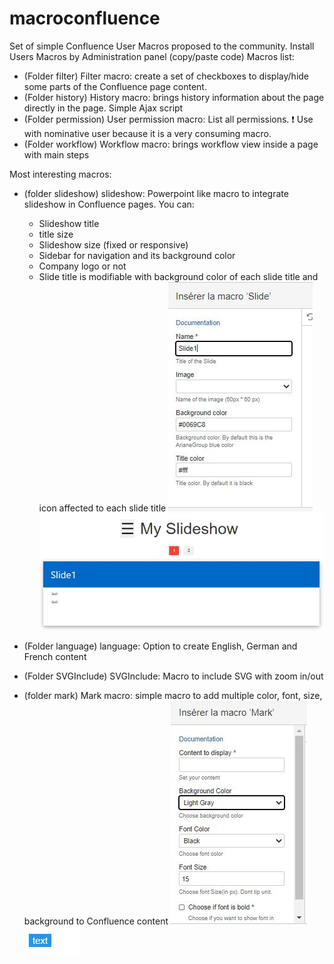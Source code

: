 # macroconfluence
Set of simple Confluence User Macros proposed to the community.
Install Users Macros by Administration panel (copy/paste code)
Macros list:
- (Folder filter) Filter macro: create a set of checkboxes to display/hide some parts of the Confluence page content.
- (Folder history) History macro: brings history information about the page directly in the page. Simple Ajax script
- (Folder permission) User permission macro: List all permissions. :heavy_exclamation_mark: Use with nominative user because it is a very consuming macro.
- (Folder workflow) Workflow macro: brings workflow view inside a page with main steps


Most interesting macros:
- (folder slideshow) slideshow: Powerpoint like macro to integrate slideshow in Confluence pages. You can: 
  - Slideshow title
  - title size
  - Slideshow size (fixed or responsive)
  - Sidebar for navigation and its background color
  - Company logo or not
  - Slide title is modifiable with background color of each slide title and icon affected to each slide title
![Edit slide](https://github.com/charlesvissol/macroconfluence/blob/master/macroconfluence/slidesshow1.jpg)
![Slideshow look & feel example](https://github.com/charlesvissol/macroconfluence/blob/master/macroconfluence/slidesshow2.jpg)

- (Folder language) language: Option to create English, German and French content
- (Folder SVGInclude) SVGInclude: Macro to include SVG with zoom in/out
- (folder mark) Mark macro: simple macro to add multiple color, font, size, background to Confluence content
![Mark Form](https://github.com/charlesvissol/macroconfluence/blob/master/macroconfluence/Mark1.jpg)
![Mark result example](https://github.com/charlesvissol/macroconfluence/blob/master/macroconfluence/Mark2.jpg)
